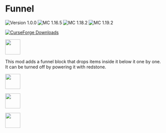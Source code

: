# Funnel

![Version 1.0.0](https://img.shields.io/badge/Version-1.0.0-brightgreen)
![MC 1.16.5](https://img.shields.io/badge/MC-1.16.5-blue)
![MC 1.18.2](https://img.shields.io/badge/MC-1.18.2-blue)
![MC 1.19.2](https://img.shields.io/badge/MC-1.19.2-blue)

[![CurseForge Downloads](https://img.shields.io/badge/dynamic/json?logo=curseforge&color=f16436&label=CurseForge&query=%24.downloadCount&suffix=%20Downloads&url=https%3A%2F%2Faddons-ecs.forgesvc.net%2Fapi%2Fv2%2Faddon%2F447511)](https://www.curseforge.com/minecraft/mc-mods/funnel)

<img height="48" src="https://i.imgur.com/HabVZJR.png"/>

This mod adds a funnel block that drops items inside it below it one by one. It can be turned off by powering it with
redstone.

<a href="https://www.curseforge.com/minecraft/mc-mods/funnel"><img height="48" src="https://slexom.github.io/assets/images/available_on_curseforge.svg"/></a>

<a href="https://modrinth.com/mod/funnel"><img height="48" src="https://slexom.github.io/assets/images/available_on_modrinth.svg"/></a>

<a href="https://github.com/Slexom/funnel"><img height="48" src="https://slexom.github.io/assets/images/available_on_github.svg"/></a>